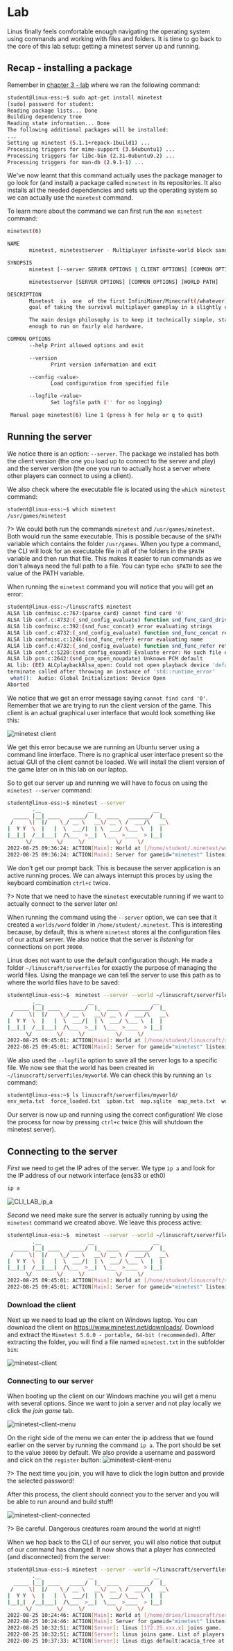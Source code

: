 # Lab <!-- {docsify-ignore} -->

Linus finally feels comfortable enough navigating the operating system using commands and working with files and folders. It is time to go back to the core of this lab setup: getting a minetest server up and running.

## Recap - installing a package
Remember in [chapter 3 - lab](../03_commandline/02_lab.md) where we ran the following command:
```bash
student@linux-ess:~$ sudo apt-get install minetest
[sudo] password for student:
Reading package lists... Done
Building dependency tree
Reading state information... Done
The following additional packages will be installed:
...
Setting up minetest (5.1.1+repack-1build1) ...
Processing triggers for mime-support (3.64ubuntu1) ...
Processing triggers for libc-bin (2.31-0ubuntu9.2) ...
Processing triggers for man-db (2.9.1-1) ...
```

We've now learnt that this command actually uses the package manager to go look for (and install) a package called `minetest` in its repositories. It also installs all the needed dependencies and sets up the operating system so we can actually use the `minetest` command.

To learn more about the command we can first run the `man minetest` command:
```bash
minetest(6)                                                                                               minetest(6)

NAME
       minetest, minetestserver - Multiplayer infinite-world block sandbox

SYNOPSIS
       minetest [--server SERVER OPTIONS | CLIENT OPTIONS] [COMMON OPTIONS] [WORLD PATH]

       minetestserver [SERVER OPTIONS] [COMMON OPTIONS] [WORLD PATH]

DESCRIPTION
       Minetest  is  one  of the first InfiniMiner/Minecraft(/whatever) inspired games (started October 2010), with a
       goal of taking the survival multiplayer gameplay in a slightly different direction.

       The main design philosophy is to keep it technically simple, stable and portable. It will be kept  lightweight
       enough to run on fairly old hardware.

COMMON OPTIONS
       --help Print allowed options and exit

       --version
              Print version information and exit

       --config <value>
              Load configuration from specified file

       --logfile <value>
              Set logfile path ('' for no logging)

 Manual page minetest(6) line 1 (press h for help or q to quit)
 ```

## Running the server
 We notice there is an option: `--server`. The package we installed has both the client version (the one you load up to connect to the server and play) and the server version (the one you run to actually host a server where other players can connect to using a client).

 We also check where the executable file is located using the `which minetest` command:
 ```bash
student@linux-ess:~$ which minetest
/usr/games/minetest
 ```

?> We could both run the commands `minetest` and `/usr/games/minetest`. Both would run the same executable. This is possible because of the `$PATH` variable which contains the folder `/usr/games`. When you type a command, the CLI will look for an executable file in all of the folders in the `$PATH` variable and then run that file. This makes it easier to run commands as we don't always need the full path to a file. You can type `echo $PATH` to see the value of the PATH variable.

 When running the `minetest` command you will notice that you will get an error: 
 ```bash
 student@linux-ess:~/linuscraft$ minetest
ALSA lib confmisc.c:767:(parse_card) cannot find card '0'
ALSA lib conf.c:4732:(_snd_config_evaluate) function snd_func_card_driver returned error: No such file or directory
ALSA lib confmisc.c:392:(snd_func_concat) error evaluating strings
ALSA lib conf.c:4732:(_snd_config_evaluate) function snd_func_concat returned error: No such file or directory
ALSA lib confmisc.c:1246:(snd_func_refer) error evaluating name
ALSA lib conf.c:4732:(_snd_config_evaluate) function snd_func_refer returned error: No such file or directory
ALSA lib conf.c:5220:(snd_config_expand) Evaluate error: No such file or directory
ALSA lib pcm.c:2642:(snd_pcm_open_noupdate) Unknown PCM default
AL lib: (EE) ALCplaybackAlsa_open: Could not open playback device 'default': No such file or directory
terminate called after throwing an instance of 'std::runtime_error'
  what():  Audio: Global Initialization: Device Open
Aborted
 ```

We notice that we get an error message saying `cannot find card '0'`. Remember that we are trying to run the client version of the game. This client is an actual graphical user interface that would look something like this:

![minetest client](../images/06/minetest-client.PNG)

We get this error because we are running an Ubuntu server using a command line interface. There is no graphical user interface present so the actual GUI of the client cannot be loaded. We will install the client version of the game later on in this lab on our laptop.

So to get our server up and running we will have to focus on using the `minetest --server` command:
```bash
student@linux-ess:~$ minetest --server
        .__               __                   __
  _____ |__| ____   _____/  |_  ____   _______/  |_
 /     \|  |/    \_/ __ \   __\/ __ \ /  ___/\   __\
|  Y Y  \  |   |  \  ___/|  | \  ___/ \___ \  |  |
|__|_|  /__|___|  /\___  >__|  \___  >____  > |__|
      \/        \/     \/          \/     \/
2022-08-25 09:36:24: ACTION[Main]: World at [/home/student/.minetest/worlds/world]
2022-08-25 09:36:24: ACTION[Main]: Server for gameid="minetest" listening on 0.0.0.0:30000.
```

We don't get our prompt back. This is because the server application is an active running proces. We can always interrupt this proces by using the keyboard combination `ctrl+c` twice.

?> Note that we need to have the `minetest` executable running if we want to actually connect to the server later on!

When running the command using the `--server` option, we can see that it created a `worlds/word` folder in `/home/student/.minetest`. This is interesting because, by default, this is where `minetest` stores al the configuration files of our actual server. We also notice that the server is _listening_ for connections on port `30000`.  

Linus does not want to use the default configuration though. He made a folder `~/linuscraft/serverfiles` for exactly the purpose of managing the world files. Using the manpage we can tell the server to use this path as to where the world files have to be saved:
```bash
student@linux-ess:~$  minetest --server --world ~/linuscraft/serverfiles/myworld --logfile ~/linuscraft/serverfiles/logfile.txt
        .__               __                   __
  _____ |__| ____   _____/  |_  ____   _______/  |_
 /     \|  |/    \_/ __ \   __\/ __ \ /  ___/\   __\
|  Y Y  \  |   |  \  ___/|  | \  ___/ \___ \  |  |
|__|_|  /__|___|  /\___  >__|  \___  >____  > |__|
      \/        \/     \/          \/     \/
2022-08-25 09:45:01: ACTION[Main]: World at [/home/student/linuscraft/serverfiles/myworld]
2022-08-25 09:45:01: ACTION[Main]: Server for gameid="minetest" listening on 0.0.0.0:30000.
```
We also used the `--logfile` option to save all the server logs to a specific file. We now see that the world has been created in `~/linuscraft/serverfiles/myworld`. We can check this by running an `ls` command:
```bash
student@linux-ess:~$ ls linuscraft/serverfiles/myworld/
env_meta.txt  force_loaded.txt  ipban.txt  map.sqlite  map_meta.txt  world.mt
```
Our server is now up and running using the correct configuration! We close the process for now by pressing `ctrl+c` twice (this will shutdown the minetest server).

## Connecting to the server
*First* we need to get the IP adres of the server. We type `ip a` and look for the IP address of our network interface (ens33 or eth0)
```bash
ip a
```

![CLI_LAB_ip_a](../images/03/CLI_LAB_ip_a.png)
<br />

*Second* we need make sure the server is actually running by using the `minetest` command we created above. We leave this process active:
```bash
student@linux-ess:~$  minetest --server --world ~/linuscraft/serverfiles/myworld --logfile ~/linuscraft/serverfiles/logfile.txt
        .__               __                   __
  _____ |__| ____   _____/  |_  ____   _______/  |_
 /     \|  |/    \_/ __ \   __\/ __ \ /  ___/\   __\
|  Y Y  \  |   |  \  ___/|  | \  ___/ \___ \  |  |
|__|_|  /__|___|  /\___  >__|  \___  >____  > |__|
      \/        \/     \/          \/     \/
2022-08-25 09:45:01: ACTION[Main]: World at [/home/student/linuscraft/serverfiles/myworld]
2022-08-25 09:45:01: ACTION[Main]: Server for gameid="minetest" listening on 0.0.0.0:30000.
```

### Download the client
Next up we need to load up the client on Windows laptop. You can download the client on https://www.minetest.net/downloads/. Download and extract the `Minetest 5.6.0 - portable, 64-bit (recommended)`. After extracting the folder, you will find a file named `minetest.txt` in the subfolder `bin`:

![minetest-client](../images/06/minetest-client-folder.PNG)

### Connecting to our server
When booting up the client on our Windows machine you will get a menu with several options. Since we want to join a server and not play locally we click the _join game_ tab.

![minetest-client-menu](../images/06/minetest-client-menu.PNG)

On the right side of the menu we can enter the ip address that we found earlier on the server by running the command `ip a`. The port should be set to the value `30000` by default. We also provide a username and password and click on the `register` button:
![minetest-client-menu](../images/06/minetest-client-join-register.PNG)

?> The next time you join, you will have to click the login button and provide the selected password!

After this process, the client should connect you to the server and you will be able to run around and build stuff!

![minetest-client-connected](../images/06/minetest-client-connected.PNG)

?> Be careful. Dangerous creatures roam around the world at night!

When we hop back to the CLI of our server, you will also notice that output of our command has changed. It now shows that a player has connected (and disconnected) from the server:
```bash
student@linux-ess:~$ minetest --server --world ~/linuscraft/serverfiles/myworld
        .__               __                   __
  _____ |__| ____   _____/  |_  ____   _______/  |_
 /     \|  |/    \_/ __ \   __\/ __ \ /  ___/\   __\
|  Y Y  \  |   |  \  ___/|  | \  ___/ \___ \  |  |
|__|_|  /__|___|  /\___  >__|  \___  >____  > |__|
      \/        \/     \/          \/     \/
2022-08-25 10:24:46: ACTION[Main]: World at [/home/dries/linuscraft/serverfiles/myworld]
2022-08-25 10:24:46: ACTION[Main]: Server for gameid="minetest" listening on 0.0.0.0:30000.
2022-08-25 10:32:51: ACTION[Server]: linus [172.25.xxx.x] joins game.
2022-08-25 10:32:51: ACTION[Server]: linus joins game. List of players: linus
2022-08-25 10:37:33: ACTION[Server]: linus digs default:acacia_tree at (6,5,3)
```

